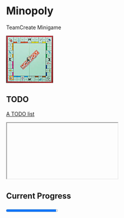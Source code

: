 # Minopoly
TeamCreate Minigame

![game board of Monopoly](src/de/wolfi/minopoly/utils/monopoly.png)

## TODO
[A TODO list](TODO.md)
<iframe href="TODO.md"> </iframe>

## Current Progress
<progress value="96.75" max="100">96.75%</progress>
